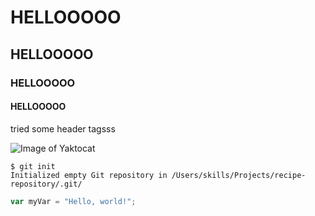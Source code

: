 
# HELLOOOOO
## HELLOOOOO
### HELLOOOOO
#### HELLOOOOO
tried some header tagsss

![Image of Yaktocat](https://octodex.github.com/images/yaktocat.png)


```
$ git init
Initialized empty Git repository in /Users/skills/Projects/recipe-repository/.git/
```

``` javascript
var myVar = "Hello, world!";
```
